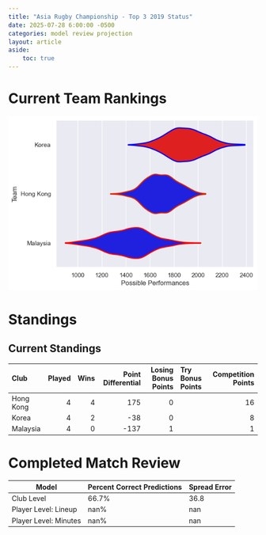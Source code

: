 ```yaml
---  
title: "Asia Rugby Championship - Top 3 2019 Status"  
date: 2025-07-28 6:00:00 -0500  
categories: model review projection  
layout: article  
aside:  
    toc: true  
---
```

# Current Team Rankings


![Club Rankings](plots/rankings_Asia_Rugby_Championship_-_Top_3_2019.png)
# Standings

## Current Standings


| Club      |   Played |   Wins |   Point Differential |   Losing Bonus Points | Try Bonus Points   |   Competition Points |
|:----------|---------:|-------:|---------------------:|----------------------:|:-------------------|---------------------:|
| Hong Kong |        4 |      4 |                  175 |                     0 |                    |                   16 |
| Korea     |        4 |      2 |                  -38 |                     0 |                    |                    8 |
| Malaysia  |        4 |      0 |                 -137 |                     1 |                    |                    1 |



# Completed Match Review


| Model | Percent Correct Predictions | Spread Error |
| ------ | ------ | ------ |
| Club Level | 66.7% | 36.8 |
| Player Level: Lineup | nan% | nan |
| Player Level: Minutes | nan% | nan |

